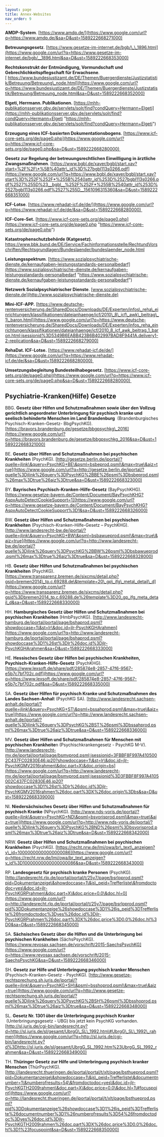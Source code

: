 ```yaml
---
layout: page
title: Annex-Websites
nav_order: 9
---
```


**AMDP-System**.
[https://www.amdp.de/](https://www.google.com/url?q=https://www.amdp.de/&sa=D&ust=1589222668271000)

**Betreuungsgesetz**.
[https://www.gesetze-im-internet.de/bgb/\_\_1896.html](https://www.google.com/url?q=https://www.gesetze-im-internet.de/bgb/__1896.html&sa=D&ust=1589222668353000)

**Rechtskonstrukt der Entmündigung, Vormundschaft und
Gebrechlichkeitspflegschaft für
Erwachsene**.[ https://www.bundesjustizamt.de/DE/Themen/Buergerdienste/Justizstatistik/Betreuung/Betreuung\_node.html](https://www.google.com/url?q=https://www.bundesjustizamt.de/DE/Themen/Buergerdienste/Justizstatistik/Betreuung/Betreuung_node.html&sa=D&ust=1589222668352000)

**Elgeti, Herrmann. Publikationen.**
[https://mhh-publikationsserver.gbv.de/servlets/solr/find?condQuery=Hermann+Elgeti](https://mhh-publikationsserver.gbv.de/servlets/solr/find?condQuery=Hermann+Elgeti "https://mhh-publikationsserver.gbv.de/servlets/solr/find?condQuery=Hermann+Elgeti")

**Erzeugung eines ICF-basierten Dokumentationsbogens**.
[https://www.icf-core-sets.org/de/page0.php](https://www.google.com/url?q=https://www.icf-core-sets.org/de/page0.php&sa=D&ust=1589222668280000) 

**Gesetz zur Regelung der betreuungsrechtlichen Einwilligung in
ärztliche Zwangsmaßnahmen**.
[https://www.bgbl.de/xaver/bgbl/start.xav?start=%2F%2F\*%5B%40attr\_id%3D%27bgbl113s0266.pdf](https://www.google.com/url?q=https://www.bgbl.de/xaver/bgbl/start.xav?start%3D%252F%252F*%255B%2540attr_id%253D%2527bgbl113s0266.pdf%2527%255D%23__bgbl__%252F%252F*%255B%2540attr_id%253D%2527bgbl113s0266.pdf%2527%255D__1561096315360&sa=D&ust=1589222668351000)

**ICF-Lotse**.
[https://www.rehadat-icf.de/de/](https://www.google.com/url?q=https://www.rehadat-icf.de/de/&sa=D&ust=1589222668280000) 

**ICF-Core-Set.**
[https://www.icf-core-sets.org/de/page0.php](https://www.icf-core-sets.org/de/page0.php "https://www.icf-core-sets.org/de/page0.php")

**Katastrophenschutzbehörde (Katgesetz).**
<https://www.bbk.bund.de/DE/Service/Fachinformationsstelle/RechtundVorschriften/Rechtsgrundlagen/Bundeslaender/bundeslaender_node.html>

**Leistungsspektrum**. [https://www.sozialpsychiatrische-dienste.de/kernaufgaben-leistungsstandards-personalbedarf](https://www.sozialpsychiatrische-dienste.de/kernaufgaben-leistungsstandards-personalbedarf "https://www.sozialpsychiatrische-dienste.de/kernaufgaben-leistungsstandards-personalbedarf")

**Netzwerk Sozialpsychiatrischer Dienste**.
[www.sozialpsychiatrische-dienste.de](http://www.sozialpsychiatrische-dienste.de)

**Mini-ICF-APP.**
[https://www.deutsche-rentenversicherung.de/SharedDocs/Downloads/DE/Experten/infos\_reha\_einrichtungen/klassifikationen/dateianhaenge/icf/2010\_8\_icf\_awk\_beitrag\_1\_baron.html](https://www.google.com/url?q=https://www.deutsche-rentenversicherung.de/SharedDocs/Downloads/DE/Experten/infos_reha_einrichtungen/klassifikationen/dateianhaenge/icf/2010_8_icf_awk_beitrag_1_baron.html;jsessionid%3D5349B6EABB423B6B402997BAD8F9441A.delivery1-2-replication&sa=D&ust=1589222668279000)

**RehaDat. ICF-Lotse.**
[https://www.rehadat-icf.de/de/](https://www.google.com/url?q=https://www.rehadat-icf.de/de/&sa=D&ust=1589222668280000) 

**Umsetzungsbegleitung Bundesteilhabegesetz.**
[https://www.icf-core-sets.org/de/page0.php](https://www.google.com/url?q=https://www.icf-core-sets.org/de/page0.php&sa=D&ust=1589222668280000) 

## **Psychiatrie-Kranken(Hilfe) Gesetze**

BBG. **Gesetz über Hilfen und Schutzmaßnahmen sowie über den Vollzug
gerichtlich angeordneter Unterbringung für psychisch kranke und seelisch
behinderte Menschen im Land Brandenburg**  (Brandenburgisches
Psychisch-Kranken-Gesetz- BbgPsychKG).
[https://bravors.brandenburg.de/gesetze/bbgpsychkg\_2016](https://www.google.com/url?q=https://bravors.brandenburg.de/gesetze/bbgpsychkg_2016&sa=D&ust=1589222668321000)

BE. **Gesetz über Hilfen und Schutzmaßnahmen bei psychischen
Krankheiten** (PsychKG).
[http://gesetze.berlin.de/jportal/?quelle=jlink\&query=PsychKG+BE\&psml=bsbeprod.psml\&max=true\&aiz=true](https://www.google.com/url?q=http://gesetze.berlin.de/jportal/?quelle%3Djlink%26query%3DPsychKG%2BBE%26psml%3Dbsbeprod.psml%26max%3Dtrue%26aiz%3Dtrue&sa=D&ust=1589222668323000)

BY. **Bayrisches Psychisch-Kranken-Hilfe-Gesetz** (BayPsychKHG).
[https://www.gesetze-bayern.de/Content/Document/BayPsychKHG?AspxAutoDetectCookieSupport=1](https://www.google.com/url?q=https://www.gesetze-bayern.de/Content/Document/BayPsychKHG?AspxAutoDetectCookieSupport%3D1&sa=D&ust=1589222668326000)

BW. **Gesetz über Hilfen und Schutzmaßnahmen bei psychischen
Krankheiten** (Psychisch-Kranken-Hilfe-Gesetz – PsychKHG).
[http://www.landesrecht-bw.de/jportal/?quelle=jlink\&query=PsychKG+BW\&psml=bsbawueprod.psml\&max=true\&aiz=true](https://www.google.com/url?q=http://www.landesrecht-bw.de/jportal/?quelle%3Djlink%26query%3DPsychKG%2BBW%26psml%3Dbsbawueprod.psml%26max%3Dtrue%26aiz%3Dtrue&sa=D&ust=1589222668328000)

HB. **Gesetz über Hilfen und Schutzmaßnahmen bei psychischen
Krankheiten** (PsychKG).
[https://www.transparenz.bremen.de/sixcms/detail.php?gsid=bremen2014\_tp.c.69288.de\&template=20\_gp\_ifg\_meta\_detail\_d](https://www.google.com/url?q=https://www.transparenz.bremen.de/sixcms/detail.php?gsid%3Dbremen2014_tp.c.69288.de%26template%3D20_gp_ifg_meta_detail_d&sa=D&ust=1589222668330000)

HH. **Hamburgisches Gesetz über Hilfen und Schutzmaßnahmen bei
psychischen Krankheiten** (HmbPsychKG).
[http://www.landesrecht-hamburg.de/jportal/portal/page/bshaprod.psml?showdoccase=1\&st=lr\&doc.id=jlr-PsychKGHArahmen](https://www.google.com/url?q=http://www.landesrecht-hamburg.de/jportal/portal/page/bshaprod.psml?showdoccase%3D1%26st%3Dlr%26doc.id%3Djlr-PsychKGHArahmen&sa=D&ust=1589222668333000)

HE. **Hessisches Gesetz über Hilfen bei psychischen Krankheiten,
Psychisch-Kranken-Hilfe-Gesetz** (PsychKHG).
[https://www.lexsoft.de/share/pdf/285874e8-2857-47f6-9567-e5b7c7bf702c.pdf](https://www.google.com/url?q=https://www.lexsoft.de/share/pdf/285874e8-2857-47f6-9567-e5b7c7bf702c.pdf&sa=D&ust=1589222668335000)

SA. **Gesetz über Hilfen für psychisch Kranke und Schutzmaßnahmen des
Landes Sachsen-Anhal**t (PsychKG SA).
[http://www.landesrecht.sachsen-anhalt.de/jportal/?quelle=jlink\&query=PsychKG+ST\&psml=bssahprod.psml\&max=true\&aiz=true](https://www.google.com/url?q=http://www.landesrecht.sachsen-anhalt.de/jportal/?quelle%3Djlink%26query%3DPsychKG%2BST%26psml%3Dbssahprod.psml%26max%3Dtrue%26aiz%3Dtrue&sa=D&ust=1589222668336000)

MV. **Gesetz über Hilfen und Schutzmaßnahmen für Menschen mit
psychischen Krankheite**n (Psychischkrankengesetz - PsychKG M-V).
[http://www.landesrecht-mv.de/jportal/portal/page/bsmvprod.psml;jsessionid=3FBBF8F997A4105002C437FC02830E46.jp20?showdoccase=1\&st=lr\&doc.id=jlr-PsychKGMV2016rahmen\&doc.part=X\&doc.origin=bs](https://www.google.com/url?q=http://www.landesrecht-mv.de/jportal/portal/page/bsmvprod.psml;jsessionid%3D3FBBF8F997A4105002C437FC02830E46.jp20?showdoccase%3D1%26st%3Dlr%26doc.id%3Djlr-PsychKGMV2016rahmen%26doc.part%3DX%26doc.origin%3Dbs&sa=D&ust=1589222668339000)

NI. **Niedersächsisches Gesetz über Hilfen und Schutzmaßnahmen für
psychisch Kranke** (NPsychKG).
[http://www.nds-voris.de/jportal/?quelle=jlink\&query=PsychKG+ND\&psml=bsvorisprod.psml\&max=true\&aiz=true](https://www.google.com/url?q=http://www.nds-voris.de/jportal/?quelle%3Djlink%26query%3DPsychKG%2BND%26psml%3Dbsvorisprod.psml%26max%3Dtrue%26aiz%3Dtrue&sa=D&ust=1589222668342000)

NRW. **Gesetz über Hilfen und Schutzmaßnahmen bei psychischen
Krankheiten** (PsychKG).
[https://recht.nrw.de/lmi/owa/br\_text\_anzeigen?v\_id=10000000000000000086](https://www.google.com/url?q=https://recht.nrw.de/lmi/owa/br_text_anzeigen?v_id%3D10000000000000000086&sa=D&ust=1589222668343000)

RP. **Landesgesetz für psychisch kranke Personen** (PsychKG).
[http://landesrecht.rlp.de/jportal/portal/t/25y7/page/bsrlpprod.psml?pid=Dokumentanzeige\&showdoccase=1\&js\_peid=Trefferliste\&fromdoctodoc=yes\&doc.id=jlr-PsychKGRPrahmen\&doc.part=X\&doc.price=0.0\&doc.hl=0](https://www.google.com/url?q=http://landesrecht.rlp.de/jportal/portal/t/25y7/page/bsrlpprod.psml?pid%3DDokumentanzeige%26showdoccase%3D1%26js_peid%3DTrefferliste%26fromdoctodoc%3Dyes%26doc.id%3Djlr-PsychKGRPrahmen%26doc.part%3DX%26doc.price%3D0.0%26doc.hl%3D0&sa=D&ust=1589222668345000)

SA. **Sächsisches Gesetz über die Hilfen und die Unterbringung bei
psychischen Krankheiten** (SächsPsychKG).
[https://www.revosax.sachsen.de/vorschrift/2015-SaechsPsychKG](https://www.google.com/url?q=https://www.revosax.sachsen.de/vorschrift/2015-SaechsPsychKG&sa=D&ust=1589222668346000)

SH. **Gesetz zur Hilfe und Unterbringung psychisch kranker Menschen**
(Psychisch-Kranken-Gesetz - PsychKG).
[http://www.gesetze-rechtsprechung.sh.juris.de/jportal/?quelle=jlink\&query=PsychKG+SH\&psml=bsshoprod.psml\&max=true\&aiz=true](https://www.google.com/url?q=http://www.gesetze-rechtsprechung.sh.juris.de/jportal/?quelle%3Djlink%26query%3DPsychKG%2BSH%26psml%3Dbsshoprod.psml%26max%3Dtrue%26aiz%3Dtrue&sa=D&ust=1589222668348000)

SL. **Gesetz Nr. 1301 über die Unterbringung psychisch Kranker**
 (Unterbringungsgesetz - UBG) bis jetzt kein PsychKG vorhanden.
[http://sl.juris.de/cgi-bin/landesrecht.py?d=http://sl.juris.de/sl/gesamt/UbrgG\_SL\_1992.htm\#UbrgG\_SL\_1992\_rahmen](https://www.google.com/url?q=http://sl.juris.de/cgi-bin/landesrecht.py?d%3Dhttp://sl.juris.de/sl/gesamt/UbrgG_SL_1992.htm%23UbrgG_SL_1992_rahmen&sa=D&ust=1589222668349000)

TH. **Thüringer Gesetz zur Hilfe und Unterbringung psychisch kranker
Menschen** (ThürPsychKG).
[http://landesrecht.thueringen.de/jportal/portal/t/xlt/page/bsthueprod.psml?pid=Dokumentanzeige\&showdoccase=1\&js\_peid=Trefferliste\&documentnumber=1\&numberofresults=54\&fromdoctodoc=yes\&doc.id=jlr-PsychKGTH2009rahmen\&doc.part=X\&doc.price=0.0\&doc.hl=1\#focuspoint](https://www.google.com/url?q=http://landesrecht.thueringen.de/jportal/portal/t/xlt/page/bsthueprod.psml?pid%3DDokumentanzeige%26showdoccase%3D1%26js_peid%3DTrefferliste%26documentnumber%3D1%26numberofresults%3D54%26fromdoctodoc%3Dyes%26doc.id%3Djlr-PsychKGTH2009rahmen%26doc.part%3DX%26doc.price%3D0.0%26doc.hl%3D1%23focuspoint&sa=D&ust=1589222668350000)
